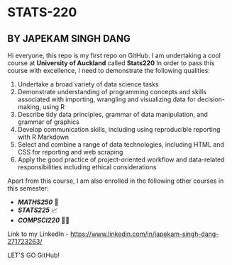 # STATS-220
## BY JAPEKAM SINGH DANG

Hi everyone, this repo is my first repo on GitHub. I am undertaking a cool course at **University of Auckland** called **Stats220**
In order to pass this course with excellence, I need to demonstrate the following qualities:
   1. Undertake a broad variety of data science tasks
   2. Demonstrate understanding of programming concepts and skills associated with importing, wrangling and visualizing data for decision-  
   making, using R
   3. Describe tidy data principles, grammar of data manipulation, and grammar of graphics
   4. Develop communication skills, including using reproducible reporting with R Markdown
   5. Select and combine a range of data technologies, including HTML and CSS for reporting and web scraping
   6. Apply the good practice of project-oriented workflow and data-related responsibilities including ethical considerations

Apart from this course, I am also enrolled in the following other courses in this semester:
  * ***MATHS250*** 🚀
  * ***STATS225*** 📈
  * ***COMPSCI220*** 🧑‍💻

Link to my LinkedIn - https://www.linkedin.com/in/japekam-singh-dang-271723263/

LET'S GO GitHub! 
